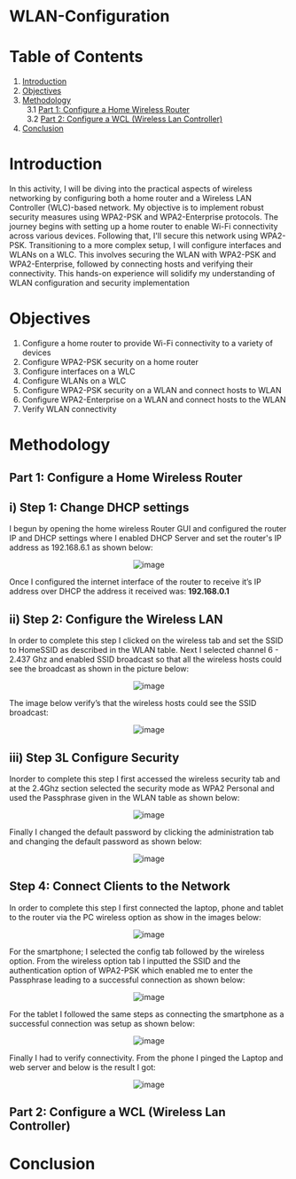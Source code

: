 # WLAN-Configuration

# Table of Contents
1. [Introduction](https://github.com/the-original-copy/WLAN-Configuration/blob/main/README.md#introduction)<br/>
2. [Objectives](https://github.com/the-original-copy/WLAN-Configuration/blob/main/README.md#objectives)<br/>
3. [Methodology](https://github.com/the-original-copy/WLAN-Configuration#methodology)<br/>
  &nbsp;&nbsp;3.1 [Part 1: Configure a Home Wireless Router](https://github.com/the-original-copy/WLAN-Configuration#part-1-configure-a-home-wireless-router)<br/>
  &nbsp;&nbsp;3.2 [Part 2: Configure a WCL (Wireless Lan Controller)](https://github.com/the-original-copy/WLAN-Configuration#part-2-configure-a-wcl-wireless-lan-controller)<br/>
4. [Conclusion](https://github.com/the-original-copy/WLAN-Configuration#conclusion)<br/>
# Introduction
In this activity, I will be diving into the practical aspects of wireless networking by
configuring both a home router and a Wireless LAN Controller (WLC)-based network. My objective is to implement robust security measures using WPA2-PSK and
WPA2-Enterprise protocols. The journey begins with setting up a home router to
enable Wi-Fi connectivity across various devices. Following that, I'll secure this
network using WPA2-PSK. Transitioning to a more complex setup, I will configure
interfaces and WLANs on a WLC. This involves securing the WLAN with
WPA2-PSK and WPA2-Enterprise, followed by connecting hosts and verifying their
connectivity. This hands-on experience will solidify my understanding of WLAN
configuration and security implementation

# Objectives

1. Configure a home router to provide Wi-Fi connectivity to a variety of devices
2. Configure WPA2-PSK security on a home router
3. Configure interfaces on a WLC
4. Configure WLANs on a WLC
5. Configure WPA2-PSK security on a WLAN and connect hosts to WLAN
6. Configure WPA2-Enterprise on a WLAN and connect hosts to the WLAN
7. Verify WLAN connectivity

# Methodology
## Part 1: Configure a Home Wireless Router
## i) Step 1: Change DHCP settings

I begun by opening the home wireless Router GUI and configured the router IP and DHCP settings where I enabled DHCP Server and set the router's IP address as 192.168.6.1 as shown below:

<div align="center">

![image](https://github.com/user-attachments/assets/308e92af-6f64-406a-b5b6-6b8d4821888c)
  
</div>

Once I configured the internet interface of the router to receive it’s IP address over
DHCP the address it received was: **192.168.0.1**

## ii) Step 2: Configure the Wireless LAN

In order to complete this step I clicked on the wireless tab and set the SSID to
HomeSSID as described in the WLAN table. Next I selected channel 6 - 2.437 Ghz
and enabled SSID broadcast so that all the wireless hosts could see the broadcast as
shown in the picture below:

<div align="center">

![image](https://github.com/user-attachments/assets/e600e90a-d8c3-4976-a1c6-52c39d5a4ec7)

  
</div>

The image below verify’s that the wireless hosts could see the SSID broadcast:
<div align="center">

![image](https://github.com/user-attachments/assets/bb46a1c7-b34e-4ea0-9a99-e148ca8aa63b)

</div>

## iii) Step 3L Configure Security

Inorder to complete this step I first accessed the wireless security tab and at the
2.4Ghz section selected the security mode as WPA2 Personal and used the Passphrase
given in the WLAN table as shown below:

<div align="center">

![image](https://github.com/user-attachments/assets/70a852f1-fcf8-41a9-8453-38061f3c1269)


</div>

Finally I changed the default password by clicking the administration tab and
changing the default password as shown below:

<div align="center">

![image](https://github.com/user-attachments/assets/6f0a89f6-1006-4316-bae6-ac641399ff35)


</div>

## Step 4: Connect Clients to the Network

In order to complete this step I first connected the laptop, phone and tablet to the
router via the PC wireless option as show in the images below:

<div align="center">

![image](https://github.com/user-attachments/assets/9da23c05-1076-4f58-91fc-0b0cf20be493)

</div>

For the smartphone; I selected the config tab followed by the wireless option. From
the wireless option tab I inputted the SSID and the authentication option of
WPA2-PSK which enabled me to enter the Passphrase leading to a successful
connection as shown below:

<div align="center">

![image](https://github.com/user-attachments/assets/feb06977-f4b4-4637-9610-034f5d1403af)

</div>

For the tablet I followed the same steps as connecting the smartphone as a successful
connection was setup as shown below:

<div align="center">

![image](https://github.com/user-attachments/assets/df9d346f-7776-4668-b95b-4fbcfd3da47e)


</div>

Finally I had to verify connectivity. From the phone I pinged the Laptop and web
server and below is the result I got:

<div align="center">


![image](https://github.com/user-attachments/assets/bc82d767-0153-4589-a729-ec968e8703d8)

</div>


## Part 2: Configure a WCL (Wireless Lan Controller)
# Conclusion
